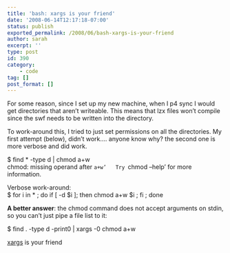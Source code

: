 ```yaml
---
title: 'bash: xargs is your friend'
date: '2008-06-14T12:17:18-07:00'
status: publish
exported_permalink: /2008/06/bash-xargs-is-your-friend
author: sarah
excerpt: ''
type: post
id: 390
category:
    - code
tag: []
post_format: []
---
```

For some reason, since I set up my new machine, when I p4 sync I would get directories that aren’t writeable. This means that lzx files won’t compile since the swf needs to be written into the directory.

To work-around this, I tried to just set permissions on all the directories. My first attempt (below), didn’t work…. anyone know why? the second one is more verbose and did work.

$ find \* -type d | chmod a+w  
chmod: missing operand after `a+w’  
Try `chmod –help’ for more information.

Verbose work-around:  
$ for i in \* ; do if \[ -d $i \]; then chmod a+w $i ; fi ; done

**A better answer**: the chmod command does not accept arguments on stdin, so you can’t just pipe a file list to it:

$ find . -type d -print0 | xargs -0 chmod a+w

[xargs](http://en.wikipedia.org/wiki/Xargs) is your friend